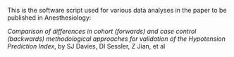 This is the software script used for various data analyses in the paper to be published in Anesthesiology: 

_Comparison of differences in cohort (forwards) and case control (backwards) methodological approaches for validation of the Hypotension Prediction Index_, by SJ Davies, DI Sessler, Z Jian, et al

<!--


**HypotensionPredictionAnalysis/HypotensionPredictionAnalysis** is a ✨ _special_ ✨ repository because its `README.md` (this file) appears on your GitHub profile.

Here are some ideas to get you started:

- 🔭 I’m currently working on ...
- 🌱 I’m currently learning ...
- 👯 I’m looking to collaborate on ...
- 🤔 I’m looking for help with ...
- 💬 Ask me about ...
- 📫 How to reach me: ...
- 😄 Pronouns: ...
- ⚡ Fun fact: ...
-->
